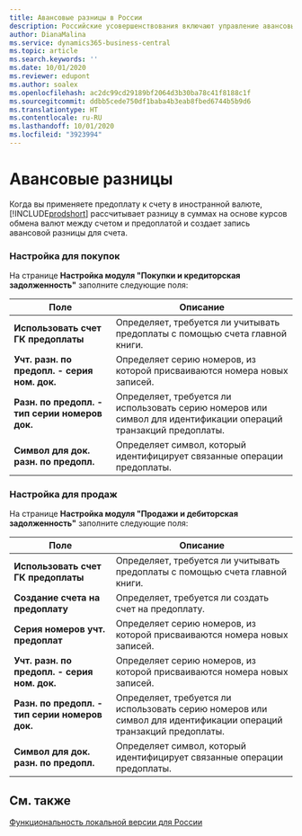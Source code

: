 ```yaml
---
title: Авансовые разницы в России
description: Российские усовершенствования включают управление авансовыми разницами.
author: DianaMalina
ms.service: dynamics365-business-central
ms.topic: article
ms.search.keywords: ''
ms.date: 10/01/2020
ms.reviewer: edupont
ms.author: soalex
ms.openlocfilehash: ac2dc99cd29189bf2064d3b30ba78c41f8188c1f
ms.sourcegitcommit: ddbb5cede750df1baba4b3eab8fbed6744b5b9d6
ms.translationtype: HT
ms.contentlocale: ru-RU
ms.lasthandoff: 10/01/2020
ms.locfileid: "3923994"
---
```

# <a name="prepayment-differences"></a>Авансовые разницы

Когда вы применяете предоплату к счету в иностранной валюте, [!INCLUDE[prodshort](../../includes/prodshort.md)] рассчитывает разницу в суммах на основе курсов обмена валют между счетом и предоплатой и создает запись авансовой разницы для счета.  

### <a name="setup-for-purchases"></a>Настройка для покупок

На странице **Настройка модуля "Покупки и кредиторская задолженность"** заполните следующие поля:

| Поле                      | Описание                                                  |
| -------------------------- | ------------------------------------------------------------ |
| **Использовать счет ГК предоплаты** | Определяет, требуется ли учитывать предоплаты с помощью счета главной книги. |
| **Учт. разн. по предопл. - серия ном. док.**    | Определяет серию номеров, из которой присваиваются номера новых записей. |
| **Разн. по предопл. - тип серии номеров док.**      | Определяет, требуется ли использовать серию номеров или символ для идентификации операций транзакций предоплаты. |
| **Символ для док. разн. по предопл.**      | Определяет символ, который идентифицирует связанные операции предоплаты. |

### <a name="setup-for-sales"></a>Настройка для продаж

На странице **Настройка модуля "Продажи и дебиторская задолженность"** заполните следующие поля:

| Поле                     | Описание                                                  |
| ------------------------- | ------------------------------------------------------------ |
| **Использовать счет ГК предоплаты**    | Определяет, требуется ли учитывать предоплаты с помощью счета главной книги. |
| **Создание счета на предоплату** | Определяет, требуется ли создать счет на предоплату. |
| **Серия номеров учт. предоплат**    | Определяет серию номеров, из которой присваиваются номера новых записей. |
| **Учт. разн. по предопл. - серия ном. док.**       | Определяет серию номеров, из которой присваиваются номера новых записей. |
| **Разн. по предопл. - тип серии номеров док.**         | Определяет, требуется ли использовать серию номеров или символ для идентификации операций транзакций предоплаты. |
| **Символ для док. разн. по предопл.**        | Определяет символ, который идентифицирует связанные операции предоплаты. |

## <a name="see-also"></a>См. также

[Функциональность локальной версии для России](russia-local-functionality.md)  
